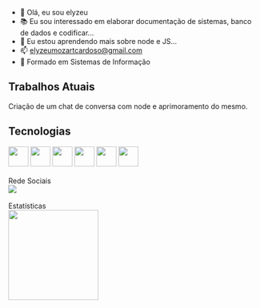 - 👋 Olá, eu sou elyzeu
- 📚 Eu sou interessado em elaborar documentação de sistemas, banco de dados e codificar...
- 🌱 Eu estou aprendendo mais sobre node e JS...
- 📫 elyzeumozartcardoso@gmail.com
- 🏫 Formado em Sistemas de Informação

## Trabalhos Atuais
Criação de um chat de conversa com node e aprimoramento do mesmo.


## Tecnologias
<div>
<img src="https://cdn.jsdelivr.net/gh/devicons/devicon/icons/laravel/laravel-plain-wordmark.svg" width="40" height="40" />
<img src="https://cdn.jsdelivr.net/gh/devicons/devicon/icons/php/php-original.svg" width="40" height="40" />
<img src="https://cdn.jsdelivr.net/gh/devicons/devicon/icons/javascript/javascript-original.svg" width="40" height="40" />
<img src="https://cdn.jsdelivr.net/gh/devicons/devicon/icons/css3/css3-original.svg" width="40" height="40" />
<img src="https://cdn.jsdelivr.net/gh/devicons/devicon/icons/tailwindcss/tailwindcss-original-wordmark.svg" width="40" height="40" />
<img src="https://cdn.jsdelivr.net/gh/devicons/devicon/icons/mysql/mysql-original-wordmark.svg" width="40" height="40" />
</div>
</br>
  Rede Sociais
  </br>
<div>
  <a href="https://www.instagram.com/elyzeu_mozart/" target="_blank"><img src="https://img.shields.io/badge/-Instagram-%23E4405F?style=for-the-badge&logo=instagram&logoColor=white" target="_blank"></a>

  </div>
   </br>
  Estatísticas 
  </br>
  <div>
<a href="https://github.com/elyzeu">
<img height="180em" src="https://github-readme-stats.vercel.app/api/top-langs/?username=elyzeu&layout=compact&langs_count=7&theme=dracula"/>
</div>


<!---
elyzeu/elyzeu is a ✨ special ✨ repository because its `README.md` (this file) appears on your GitHub profile.
You can click the Preview link to take a look at your changes.
--->
